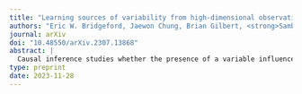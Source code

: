 ```yaml
---
title: "Learning sources of variability from high-dimensional observational studies"
authors: "Eric W. Bridgeford, Jaewon Chung, Brian Gilbert, <strong>Sambit Panda</strong>, Adam Li, Cencheng Shen, Alexandra Badea, Brian Caffo, and Joshua T. Vogelstein"
journal: arXiv
doi: "10.48550/arXiv.2307.13868"
abstract: |
  Causal inference studies whether the presence of a variable influences an observed outcome. As measured by quantities such as the "average treatment effect," this paradigm is employed across numerous biological fields, from vaccine and drug development to policy interventions. Unfortunately, the majority of these methods are often limited to univariate outcomes. Our work generalizes causal estimands to outcomes with any number of dimensions or any measurable space, and formulates traditional causal estimands for nominal variables as causal discrepancy tests. We propose a simple technique for adjusting universally consistent conditional independence tests and prove that these tests are universally consistent causal discrepancy tests. Numerical experiments illustrate that our method, Causal CDcorr, leads to improvements in both finite sample validity and power when compared to existing strategies. Our methods are all open source and available at [http://github.com/ebridge2/cdcorr](http://github.com/ebridge2/cdcorr).
type: preprint
date: 2023-11-28
---
```


